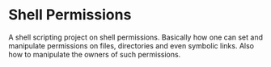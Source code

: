 # Shell Permissions
A shell scripting project on shell permissions. Basically how one can set and manipulate permissions on files, directories and even symbolic links. Also how to manipulate the owners of such permissions.
